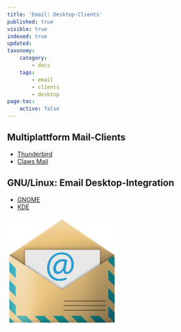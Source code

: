 ```yaml
---
title: 'Email: Desktop-Clients'
published: true
visible: true
indexed: true
updated:
taxonomy:
    category:
        - docs
    tags:
        - email
        - clients
        - desktop
page-toc:
    active: false
---
```


## Multiplattform Mail-Clients
- [Thunderbird](thunderbird)
- [Claws Mail](claws-mail)



## GNU/Linux: Email Desktop-Integration
- [GNOME](gnome-desktop-integration)
- [KDE](kde-desktop-integration)


![](de/email_icon.png)
